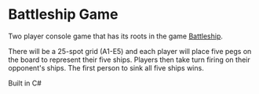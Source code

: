 # Battleship Game

Two player console game that has its roots in the game [Battleship](https://en.wikipedia.org/wiki/Battleship_(game)).

There will be a 25-spot grid (A1-E5) and each player will place five pegs on the board to represent their five ships. Players then take turn firing on their opponent's ships. The first person to sink all five ships wins.

Built in C#
